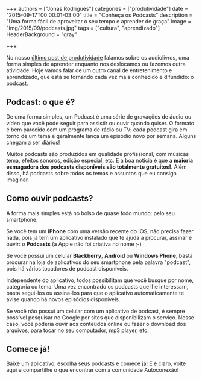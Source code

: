 +++
authors = ["Jonas Rodrigues"]
categories = ["produtividade"]
date = "2015-09-17T00:00:01-03:00"
title = "Conheça os Podcasts"
description = "Uma forma fácil de aproveitar o seu tempo e aprender de graça"
image = "img/2015/09/podcasts.jpg"
tags = ["cultura", "aprendizado"]
HeaderBackground = "gray"

+++

No nosso [último post de produtividade](/post/2015/09/aprendendo-no-transito/)
falamos sobre os audiolivros, uma forma simples de aprender enquanto nos deslocamos
ou fazemos outra atividade. Hoje vamos falar de um outro canal de entretenimento
e aprendizado, que está se tornando cada vez mais conhecido e difundido: o podcast.

## Podcast: o que é?

De uma forma simples, um Podcast é uma série de gravações de áudio ou vídeo que
você pode seguir para assistir ou ouvir quando quiser. O formato é bem parecido
com um programa de rádio ou TV: cada podcast gira em torno de um tema e geralmente
lança um episódio novo por semana. Alguns chegam a ser diários!

Muitos podcasts são produzidos em qualidade profissional, com músicas tema, efeitos
sonoros, edição especial, etc. E a boa notícia é que a **maioria esmagadora dos
podcasts disponíveis são totalmente gratuitos!**. Além disso, há podcasts sobre
todos os temas e assuntos que eu consigo imaginar.

## Como ouvir podcasts?

A forma mais simples está no bolso de quase todo mundo: pelo seu smartphone.

Se você tem um **iPhone** com uma versão recente do IOS, não precisa fazer nada, pois já
tem um aplicativo instalado que te ajuda a procurar, assinar e ouvir: o **Podcasts**
(a Apple não foi criativa no nome ;-)

Se você possui um celular **Blackberry**, **Android** ou **Windows Phone**, basta
procurar na loja de aplicativos do seu smartphone pela palavra "podcast", pois
há vários tocadores de podcast disponíveis.

Independente do aplicativo, todos possibilitam que você busque por nome,
categoria ou tema. Uma vez encontrado os podcasts que lhe interessam, basta segui-los
ou assina-los para que o aplicativo automaticamente te avise quando há novos episódios
disponíveis.

Se você não possui um celular com um aplicativo de podcast, é sempre possível
pesquisar no Google por sites que disponibilizam o serviço. Nesse caso, você
poderia ouvir aos conteúdos online ou fazer o download dos arquivos, para tocar
no seu computador, mp3 player, etc.

## Comece já!

Baixe um aplicativo, escolha seus podcasts e comece já! E é claro, volte aqui e
compartilhe o que encontrar com a comunidade Autoconexão!

<!--
### Para aprender inglês
  - **ESLPod** (English as a Second Language Podcast):
é o número 1 da lista. Seu sucesso é estrondoso. Discorre em inglês límpido
sobre os mais diversos assuntos e ainda explica os termos citados nas conversações.
  - **Inglês na Ponta da Lingua**
  - **The English We Speak**
  - **Inglês todos os dias**
  - **6 Minute English**

### Notícias
  - **CBN**: ouça apenas os comentaristas que quiser no horário que achar melhor ;)
  - **TVEJA: Política** e **TVEJA: Mundo**
  - **Global News Podcasts** da BBC
  - **The Economist**

### Ciência e Medicina
  - **SciCast**
  - **NASACast Vídeo**
  - **Discovery**
  - **Nature Podcast**
-->
